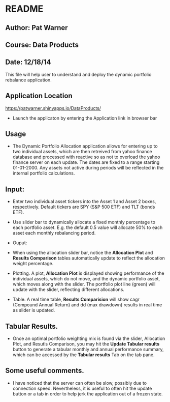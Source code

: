 # README

## Author: Pat Warner
## Course: Data Products
## Date: 12/18/14

This file will help user to understand and deploy the 
dynamic portfolio rebalance application.

## Application Location
https://patwarner.shinyapps.io/DataProducts/

* Launch the applicaton by entering the Application link in browser bar

## Usage

* The Dynamic Portfolio Allocation application allows for
entering up to two individual assets, which are then retreived
from yahoo finance database and processed with reactive so as not 
to overload the yahoo finance server on each update. The dates
are fixed to a range starting 01-01-2000. Any assets not active
during periods will be reflected in the internal portfolio calculations.

## Input:

* Enter two individual asset tickers into the Asset 1 and Asset 2 
boxes, respectively. Default tickers are SPY (S&P 500 ETF) and
TLT (bonds ETF).

* Use slider bar to dynamically allocate a fixed monthly percentage
to each portfolio asset. E.g. the default 0.5 value will allocate
50% to each asset each monthly rebalancing period.

* Ouput:

* When using the allocation slider bar, notice the **Allocation Plot**
and **Results Comparison** tables automatically update to reflect the
allocation weight percentage.  

* Plotting. A plot, **Allocation Plot** is displayed showing performance 
of the individual assets, which do not move, and the dynamic portfolio asset, 
which moves along with the slider.  The portfolio plot line (green) will update with the
slider, reflecting different allocations.

* Table. A real time table, **Results Comparision** will show cagr (Compound
Annual Return) and dd (max drawdown) results in real time as slider is updated.

## Tabular Results.
* Once an optimal portfolio weighting mix is found via the slider, Allocation Plot,
and Resutls Comparison, you may hit the **Update Tabular results** button to 
generate a tabular monthly and annual performance summary, which can be 
accessed by the **Tabular results** Tab on the tab pane.

## Some useful comments.
* I have noticed that the server can often be slow, possibly due to connection speed.
Nevertheless, it is useful to often hit the update button or a tab in order to help
jerk the application out of a frozen state.